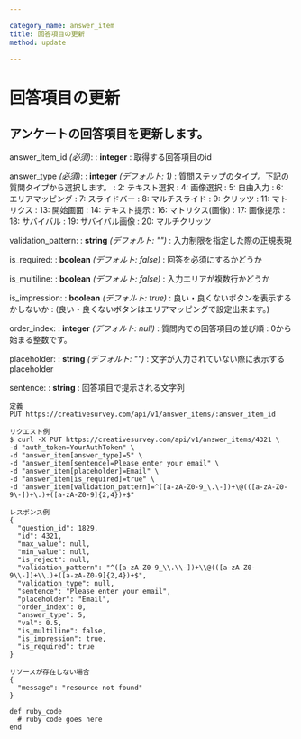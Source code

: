 ```yaml
---

category_name: answer_item
title: 回答項目の更新
method: update

---
```


# 回答項目の更新

## アンケートの回答項目を更新します。

answer_item_id _(必須)_:
: __integer__
: 取得する回答項目のid

answer_type _(必須)_:
: __integer__ _(デフォルト: 1)_
: 質問ステップのタイプ。下記の質問タイプから選択します。
: 2: テキスト選択
: 4: 画像選択
: 5: 自由入力
: 6: エリアマッピング
: 7: スライドバー
: 8: マルチスライド
: 9: クリッツ
: 11: マトリクス
: 13: 開始画面
: 14: テキスト提示
: 16: マトリクス(画像)
: 17: 画像提示
: 18: サバイバル
: 19: サバイバル画像
: 20: マルチクリッツ

validation_pattern:
: __string__ _(デフォルト: "")_
: 入力制限を指定した際の正規表現

is_required:
: __boolean__ _(デフォルト: false)_
: 回答を必須にするかどうか

is_multiline:
: __boolean__ _(デフォルト: false)_
: 入力エリアが複数行かどうか

is_impression:
: __boolean__ _(デフォルト: true)_
: 良い・良くないボタンを表示するかしないか
: (良い・良くないボタンはエリアマッピングで設定出来ます。)

order_index:
: __integer__ _(デフォルト: null)_
: 質問内での回答項目の並び順
: 0から始まる整数です。

placeholder:
: __string__ _(デフォルト: "")_
: 文字が入力されていない際に表示するplaceholder

sentence:
: __string__
: 回答項目で提示される文字列

~~~
定義
PUT https://creativesurvey.com/api/v1/answer_items/:answer_item_id

リクエスト例
$ curl -X PUT https://creativesurvey.com/api/v1/answer_items/4321 \
-d "auth_token=YourAuthToken" \
-d "answer_item[answer_type]=5" \
-d "answer_item[sentence]=Please enter your email" \
-d "answer_item[placeholder]=Email" \
-d "answer_item[is_required]=true" \
-d "answer_item[validation_pattern]=^([a-zA-Z0-9_\.\-])+\@(([a-zA-Z0-9\-])+\.)+([a-zA-Z0-9]{2,4})+$"

レスポンス例
{
  "question_id": 1829,
  "id": 4321,
  "max_value": null,
  "min_value": null,
  "is_reject": null,
  "validation_pattern": "^([a-zA-Z0-9_\\.\\-])+\\@(([a-zA-Z0-9\\-])+\\.)+([a-zA-Z0-9]{2,4})+$",
  "validation_type": null,
  "sentence": "Please enter your email",
  "placeholder": "Email",
  "order_index": 0,
  "answer_type": 5,
  "val": 0.5,
  "is_multiline": false,
  "is_impression": true,
  "is_required": true
}

リソースが存在しない場合
{
  "message": "resource not found"
}
~~~

~~~
def ruby_code
  # ruby code goes here
end
~~~

